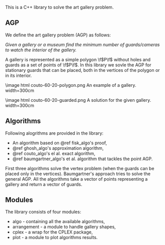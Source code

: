 This is a C++ library to solve the art gallery problem.

## AGP

 We define the art gallery problem (AGP) as follows:

_Given a gallery or a museum find the minimum number of guards/cameras to watch the interior of the gallery._

A gallery is represented as a simple polygon \f$P\f$ without holes and guards as a set of points of \f$P\f$. In this library we sovle the AGP for stationary guards that can be placed, both in the vertices of the polygon or in its interior. 

\image html couto-60-20-polygon.png An example of a gallery. width=300cm

\image html couto-60-20-guarded.png A solution for the given gallery. width=300cm

## Algorithms

Following alogrithms are provided in the library:

 - An algorithm based on @ref fisk\_algo's proof,
 - @ref ghosh\_algo's approximation algorithm,
 - @ref couto\_algo's el al. exact algorithm,
 - @ref baumgartner\_algo's et al. algorithm that tackles the point AGP.

First three algorithms solve the vertex problem (when the guards can be placed only in the vertices). Baumgartner's approach tries to solve the general AGP. All the algorithms take a vector of points representing a gallery and return a vector of guards.

## Modules

The library consists of four modules:

- algo - containing all the available algorithms,
- arrangement - a module to handle gallery shapes,
- cplex - a wrap for the CPLEX package,
- plot - a module to plot algorithms results.

